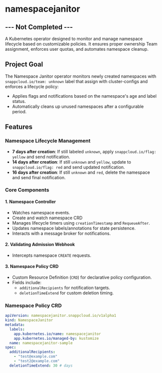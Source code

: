# namespacejanitor
## --- Not Completed ---
A Kubernetes operator designed to monitor and manage namespace lifecycle based on customizable policies. It ensures proper ownership Team assignment, enforces user quotas, and automates namespace cleanup.

## Project Goal

The Namespace Janitor operator monitors newly created namespaces with `snappcloud.io/team: unknown` label that assign with cluster-configs and enforces a lifecycle policy:
- Applies flags and notifications based on the namespace's age and label status.
- Automatically cleans up unused namespaces after a configurable period.

## Features

### Namespace Lifecycle Management
- **7 days after creation**: If still labeled `unknown`, apply `snappcloud.io/flag: yellow` and send notification.
- **14 days after creation**: If still `unknown` and `yellow`, update to `snappcloud.io/flag: red` and send updated notification.
- **16 days after creation**: If still `unknown` and `red`, delete the namespace and send final notification.


### Core Components

#### 1. Namespace Controller
- Watches namespace events.
- Create and watch namespace CRD
- Manages lifecycle timers using `creationTimestamp` and `RequeueAfter`.
- Updates namespace labels/annotations for state persistence.
- Interacts with a message broker for notifications.

#### 2. Validating Admission Webhook
- Intercepts namespace `CREATE` requests.

#### 3. Namespace Policy CRD
- Custom Resource Definition (`CRD`) for declarative policy configuration.
- Fields include:
  - `additionalRecipients` for notification targets.
  - `deletionTimeExtend` for custom deletion timing.


### Namespace Policy CRD
```yaml  
apiVersion: namespacejanitor.snappcloud.io/v1alpha1
kind: NamespaceJanitor
metadata:
  labels:
    app.kubernetes.io/name: namespacejanitor
    app.kubernetes.io/managed-by: kustomize
  name: namespacejanitor-sample
spec:
  additionalRecipients:
    - "test@example.com"
    - "test2@example.com"
  deletionTimeExtend: 30 # days
```